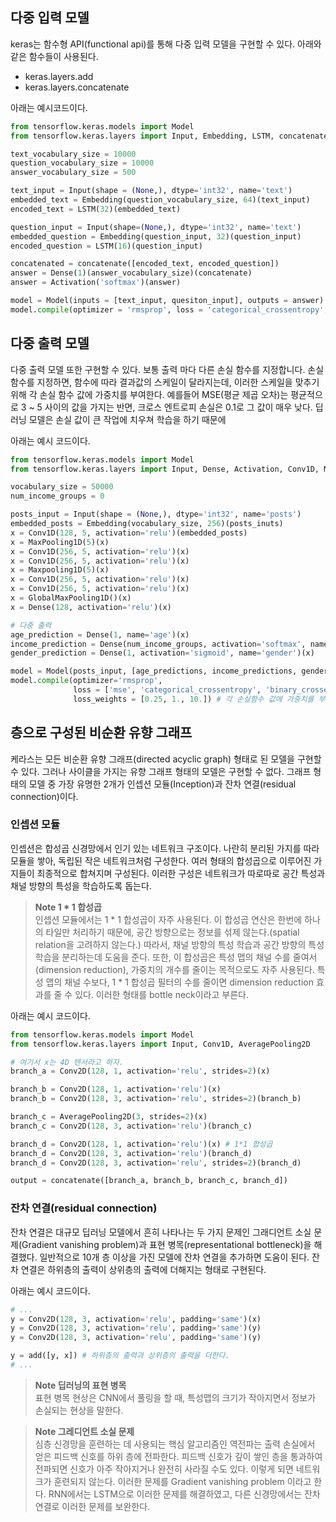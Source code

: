 
## 다중 입력 모델
keras는 함수형 API(functional api)를 통해 다중 입력 모델을 구현할 수 있다. 아래와 같은 함수들이 사용된다.
* keras.layers.add
* keras.layers.concatenate

아래는 예시코드이다.
```python
from tensorflow.keras.models import Model
from tensorflow.keras.layers import Input, Embedding, LSTM, concatenate, Dense, Activation

text_vocabulary_size = 10000
question_vocabulary_size = 10000
answer_vocabulary_size = 500

text_input = Input(shape = (None,), dtype='int32', name='text')
embedded_text = Embedding(question_vocabulary_size, 64)(text_input)
encoded_text = LSTM(32)(embedded_text)

question_input = Input(shape=(None,), dtype='int32', name='text')
embedded_question = Embedding(question_input, 32)(question_input)
encoded_question = LSTM(16)(question_input)

concatenated = concatenate([encoded_text, encoded_question])
answer = Dense(1)(answer_vocabulary_size)(concatenate)
answer = Activation('softmax')(answer)

model = Model(inputs = [text_input, quesiton_input], outputs = answer)
model.compile(optimizer = 'rmsprop', loss = 'categorical_crossentropy', metrics=['acc'])
```

## 다중 출력 모델
다중 출력 모델 또한 구현할 수 있다. 보통 출력 마다 다른 손실 함수를 지정합니다. 손실 함수를 지정하면, 함수에 따라 결과값의
스케일이 달라지는데, 이러한 스케일을 맞추기 위해 각 손실 함수 값에 가중치를 부여한다. 예를들어 MSE(평균 제곱 오차)는 평균적으로 3 ~ 5 사이의 값을 가지는 반면,
크로스 엔트로피 손실은 0.1로 그 값이 매우 낮다. 딥러닝 모델은 손실 값이 큰 작업에 치우쳐 학습을 하기 때문에 

아래는 예시 코드이다.
```python
from tensorflow.keras.models import Model
from tensorflow.keras.layers import Input, Dense, Activation, Conv1D, Maxpooling1D, GlobalMaxPooling1D

vocabulary_size = 50000
num_income_groups = 0

posts_input = Input(shape = (None,), dtype='int32', name='posts')
embedded_posts = Embedding(vocabulary_size, 256)(posts_inuts)
x = Conv1D(128, 5, activation='relu')(embedded_posts)
x = MaxPooling1D(5)(x)
x = Conv1D(256, 5, activation='relu')(x)
x = Conv1D(256, 5, activation='relu')(x)
x = Maxpooling1D(5)(x)
x = Conv1D(256, 5, activation='relu')(x)
x = Conv1D(256, 5, activation='relu')(x)
x = GlobalMaxPooling1D()(x)
x = Dense(128, activation='relu')(x)

# 다중 출력
age_prediction = Dense(1, name='age')(x)
income_prediction = Dense(num_income_groups, activation='softmax', name='income')(x)
gender_prediction = Dense(1, activation='sigmoid', name='gender')(x)

model = Model(posts_input, [age_predictions, income_predictions, gender_predictions])
model.compile(optimizer='rmsprop',
              loss = ['mse', 'categorical_crossentropy', 'binary_crossentropy'],
              loss_weights = [0.25, 1., 10.]) # 각 손실함수 값에 가중치를 부여한다.
```

## 층으로 구성된 비순환 유향 그래프
케라스는 모든 비순환 유향 그래프(directed acyclic graph) 형태로 된 모델을 구현할 수 있다.
그러나 사이클을 가지는 유향 그래프 형태의 모델은 구현할 수 없다. 그래프 형태의 모델 중 가장 유명한 2개가
인셉션 모듈(Inception)과 잔차 연결(residual connection)이다. 

### 인셉션 모듈
 인셉션은 합성곱 신경망에서 인기 있는 네트워크 구조이다. 나란히 분리된 가지를 따라 모듈을 쌓아,
 독립된 작은 네트워크처럼 구성한다. 여러 형태의 합성곱으로 이루어진 가지들이 최종적으로 합쳐지며 구성된다.
 이러한 구성은 네트워크가 따로따로 공간 특성과 채널 방향의 특성을 학습하도록 돕는다.
 
 > **Note 1 * 1 합성곱** <br>
 > 인셉션 모듈에서는 1 * 1 합성곱이 자주 사용된다. 이 합성곱 연산은 한번에 하나의 타일만 처리하기 때문에,
 > 공간 방향으로는 정보를 섞제 않는다.(spatial relation을 고려하지 않는다.) 따라서, 채널 방향의 특성 학습과 공간 방향의 특성학습을 분리하는데
 > 도움을 준다. 또한, 이 합성곱은 특성 맵의 채널 수를 줄여서(dimension reduction), 가중치의 개수를 줄이는 목적으로도 자주 사용된다.
 > 특성 맵의 채널 수보다, 1 * 1 합성곱 필터의 수를 줄이면 dimension reduction 효과를 줄 수 있다. 이러한 형태를 bottle neck이라고 부른다.
 
 아래는 예시 코드이다.
 ```python
from tensorflow.keras.models import Model
from tensorflow.keras.layers import Input, Conv1D, AveragePooling2D

# 여기서 x는 4D 텐서라고 하자.
branch_a = Conv2D(128, 1, activation='relu', strides=2)(x)

branch_b = Conv2D(128, 1, activation='relu')(x)
branch_b = Conv2D(128, 3, activation='relu', strides=2)(branch_b)

branch_c = AveragePooling2D(3, strides=2)(x)
branch_c = Conv2D(128, 3, activation='relu')(branch_c)

branch_d = Conv2D(128, 1, activation='relu')(x) # 1*1 합성곱
branch_d = Conv2D(128, 3, activation='relu')(branch_d)
branch_d = Conv2D(128, 3, activation='relu', strides=2)(branch_d)

output = concatenate([branch_a, branch_b, branch_c, branch_d])
 ```
 
 ### 잔차 연결(residual connection)
 잔차 연결은 대규모 딥러닝 모델에서 흔히 나타나는 두 가지 문제인 그래디언트 소실 문제(Gradient vanishing problem)과
 표현 병목(representational bottleneck)을 해결했다. 일반적으로 10개 층 이상을 가진 모델에 잔차 연결을 추가하면
 도움이 된다. 잔차 연결은 하위층의 출력이 상위층의 출력에 더해지는 형태로 구현된다.
 
 아래는 예시 코드이다.
 ```python
 # ...
 y = Conv2D(128, 3, activation='relu', padding='same')(x)
 y = Conv2D(128, 3, activation='relu', padding='same')(y)
 y = Conv2D(128, 3, activation='relu', padding='same')(y)
 
 y = add([y, x]) # 하위층의 출력과 상위층의 출력을 더한다.
 # ...
 ```
 
 > **Note 딥러닝의 표현 병목** <br>
 > 표현 병목 현상은 CNN에서 풀링을 할 때, 특성맵의 크기가 작아지면서 정보가 손실되는 현상을 말한다.
 
 > **Note 그레디언트 소실 문제** <br>
 > 심층 신경망을 훈련하는 데 사용되는 핵심 알고리즘인 역전파는 출력 손실에서 얻은 피드백 신호를 하위 층에
 > 전파한다. 피드백 신호가 깊이 쌓인 층을 통과하여 전파되면 신호가 아주 작아지거나 완전히 사라질 수도 있다.
 > 이렇게 되면 네트워크가 훈련되지 않는다. 이러한 문제를 Gradient vanishing problem 이라고 한다. RNN에서는
 > LSTM으로 이러한 문제를 해결하였고, 다른 신경망에서는 잔차연결로 이러한 문제를 보완한다.
